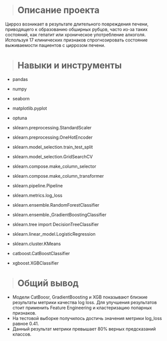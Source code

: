 > # Описание проекта
Цирроз возникает в результате длительного повреждения печени, приводящего к образованию обширных рубцов, часто из-за таких состояний, как гепатит или хроническое употребление алкоголя. Используя 17 клинических признаков спрогнозировать состояние выживаемости пациентов с циррозом печени.
> # Навыки и инструменты
- pandas 
- numpy 
- seaborn
- matplotlib.pyplot
- optuna

- sklearn.preprocessing.StandardScaler
- sklearn.preprocessing.OneHotEncoder
- sklearn.model_selection.train_test_split
- sklearn.model_selection.GridSearchCV
- sklearn.compose.make_column_selector
- sklearn.compose.make_column_transformer
- sklearn.pipeline.Pipeline
- sklearn.metrics.log_loss
- sklearn.ensemble.RandomForestClassifier
- sklearn.ensemble.,GradientBoostingClassifier
- sklearn.tree import DecisionTreeClassifier
- sklearn.linear_model.LogisticRegression
- sklearn.cluster.KMeans
- catboost.CatBoostClassifier
- xgboost.XGBClassifier
> # Общий вывод
- Модели CatBoosr, GradientBoosting и XGB показывают близкие результаты метрики качества log loss. Для улучшения результатов стоит применить Feature Engineering и кластеризацию попарных признаков.
- На тестовой выборке получилось достичь значения метрики log_loss равное 0.41.
- Данный результат метрики превышает 80% верных предсказаний классов.

